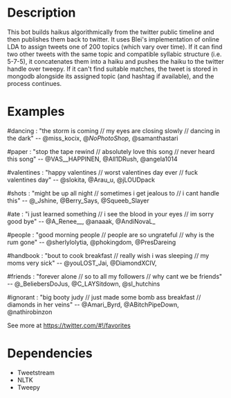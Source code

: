 Description
===========

This bot builds haikus algorithmically from the twitter public timeline and then publishes them back to twitter. It uses Blei's implementation of online LDA to assign tweets one of 200 topics (which vary over time). If it can find two other tweets with the same topic and compatible syllabic structure (i.e. 5-7-5), it concatenates them into a haiku and pushes the haiku to the twitter handle over tweepy. If it can't find suitable matches, the tweet is stored in mongodb alongside its assigned topic (and hashtag if available), and the process continues.

Examples
========

\#dancing : "the storm is coming // my eyes are closing slowly // dancing in the dark" -- @miss_kocix, @_NoPhotoShop_, @samanthastari

\#paper : "stop the tape rewind // absolutely love this song // never heard this song" -- @VAS__HAPPINEN, @All1DRush, @angela1014

\#valentines : "happy valentines // worst valentines day ever // fuck valentines day" -- @slokita, @Arau_u, @jLOUDpack

\#shots : "might be up all night // sometimes i get jealous to // i cant handle this" -- @_Jshine, @Berry_Says, @Squeeb_Slayer

\#ate : "i just learned something // i see the blood in your eyes // im sorry good bye" -- @A_Renee__, @anaaak, @AndiNovaL_

\#people : "good morning people // people are so ungrateful // why is the rum gone" -- @sherlylolytia, @phokingdom, @PresDareing

\#handbook : "bout to cook breakfast // really wish i was sleeping // my moms very sick" -- @youLOST_Jai, @DiamondXCIV,

\#friends : "forever alone // so to all my followers // why cant we be friends" -- @_BeliebersDoJus, @C_LAYSitdown, @sl_hutchins

\#ignorant : "big booty judy // just made some bomb ass breakfast // diamonds in her veins" -- @Amari_Byrd, @ABitchPipeDown, @nathirobinzon

See more at https://twitter.com/#!/favorites 

Dependencies
============
* Tweetstream
* NLTK
* Tweepy